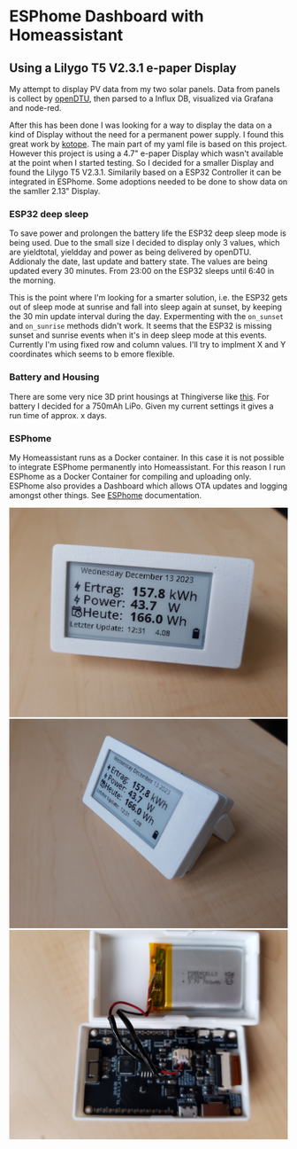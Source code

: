 # ESPhome Dashboard with Homeassistant
## Using a Lilygo T5 V2.3.1 e-paper Display

My attempt to display PV data from my two solar panels. Data from panels is collect by [openDTU](https://github.com/tbnobody/OpenDTU), then parsed to a Influx DB, visualized via Grafana and node-red.

After this has been done I was looking for a way to display the data on a kind of Display without the need for a permanent power supply. I found this great work by [kotope](https://github.com/kotope/esphome_eink_dashboard/tree/main). The main part of my yaml file is based on this project. However this project is using a 4.7" e-paper Display which wasn't available at the point when I started testing. So I decided for a smaller Display and found the Lilygo T5 V2.3.1. Similarily based on a ESP32 Controller it can be integrated in ESPhome. Some adoptions needed to be done to show data on the samller 2.13" Display. 
### ESP32 deep sleep
To save power and prolongen the battery life the ESP32 deep sleep mode is being used. Due to the small size I decided to display only 3 values, which are yieldtotal, yieldday and power as being delivered by openDTU. Addionaly the date, last update and battery state. The values are being updated every 30 minutes. From 23:00 on the ESP32 sleeps until 6:40 in the morning.

This is the point where I'm looking for a smarter solution, i.e. the ESP32 gets out of sleep mode at sunrise and fall into sleep again at sunset, by keeping the 30 min update interval during the day. Expermenting with the `on_sunset` and `on_sunrise` methods didn't work. It seems that the ESP32 is missing sunset and sunrise events when it's in deep sleep mode at this events.
Currently I'm using fixed row and column values. I'll try to implment X and Y coordinates which seems to b emore flexible.
### Battery and Housing
There are some very nice 3D print housings at Thingiverse like [this](https://www.thingiverse.com/thing:5966664).
For battery I decided for a 750mAh LiPo. Given my current settings it gives a run time of approx. x days.
### ESPhome
My Homeassistant runs as a Docker container. In this case it is not possible to integrate ESPhome permanently into Homeassistant. For this reason I run ESPhome as a Docker Container for compiling and uploading only. ESPhome also provides a Dashboard which allows OTA updates and logging amongst other things. See [ESPhome](https://esphome.io/guides/getting_started_command_line) documentation.

![2.3" Display with housing](IMG_20231213_123816644.jpg)
![Housing with Stand](IMG_20231213_123826820.jpg)
![Battery](IMG_20231213_123855640_HDR.jpg)
